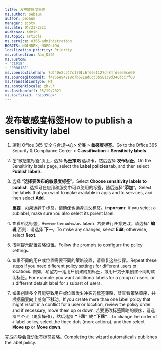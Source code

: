```yaml
---
title: 发布敏感度标签
ms.author: pebaum
author: pebaum
manager: scotv
ms.date: 04/21/2021
audience: Admin
ms.topic: article
ms.service: o365-administration
ROBOTS: NOINDEX, NOFOLLOW
localization_priority: Priority
ms.collection: Adm_O365
ms.custom:
- "11015"
- "9000181"
ms.openlocfilehash: 7df40e2c747c1701c6f66a1127d484fde3e9ce60
ms.sourcegitcommit: f4866e94918c7b591ad0cd3b58169d340bcc7f00
ms.translationtype: HT
ms.contentlocale: zh-CN
ms.lasthandoff: 05/19/2021
ms.locfileid: "52539634"
---
```

# <a name="how-to-publish-a-sensitivity-label"></a><span data-ttu-id="822d0-102">发布敏感度标签</span><span class="sxs-lookup"><span data-stu-id="822d0-102">How to publish a sensitivity label</span></span>

1. <span data-ttu-id="822d0-103">转到 Office 365 安全与合规中心> **分类** > **敏感度标签**。</span><span class="sxs-lookup"><span data-stu-id="822d0-103">Go to the Office 365 Security & Compliance Center > **Classification** > **Sensitivity labels**.</span></span>

1. <span data-ttu-id="822d0-104">在"敏感度标签"页上，选择 **标签策略** 选项卡，然后选择 **发布标签**。</span><span class="sxs-lookup"><span data-stu-id="822d0-104">On the Sensitivity labels page, select the **Label policies** tab, and then select **Publish labels**.</span></span>

1. <span data-ttu-id="822d0-105">选择 “**选择要发布的敏感度标签**”。</span><span class="sxs-lookup"><span data-stu-id="822d0-105">Select **Choose sensitivity labels to publish**.</span></span> <span data-ttu-id="822d0-106">选择可在应用和服务中可以使用的标签，随后选择“**添加**”。</span><span class="sxs-lookup"><span data-stu-id="822d0-106">Select the labels that you want to make available in apps and to services, and then select **Add**.</span></span>

    <span data-ttu-id="822d0-107">**重要**：如果选择子标签，请确保也选择其父标签。</span><span class="sxs-lookup"><span data-stu-id="822d0-107">**Important**: If you select a sublabel, make sure you also select its parent label.</span></span>

1. <span data-ttu-id="822d0-108">查看所选标签。</span><span class="sxs-lookup"><span data-stu-id="822d0-108">Review the selected labels.</span></span> <span data-ttu-id="822d0-109">若要进行任意更改，请选择" **编辑**;否则，请选择 **下一**。</span><span class="sxs-lookup"><span data-stu-id="822d0-109">To make any changes, select **Edit**; otherwise, select **Next**.</span></span>

1. <span data-ttu-id="822d0-110">按照提示配置策略设置。</span><span class="sxs-lookup"><span data-stu-id="822d0-110">Follow the prompts to configure the policy settings.</span></span>

1. <span data-ttu-id="822d0-111">如果不同的用户或位置需要不同的策略设置，请重复这些步骤。</span><span class="sxs-lookup"><span data-stu-id="822d0-111">Repeat these steps if you need different policy settings for different users or locations.</span></span> <span data-ttu-id="822d0-112">例如，希望为一组用户创建附加标签，或用户为子集创建不同的默认标签。</span><span class="sxs-lookup"><span data-stu-id="822d0-112">For example, you want additional labels for a group of users, or a different default label for a subset of users.</span></span>

1. <span data-ttu-id="822d0-113">如果创建多个可能导致用户或位置发生冲突的标签策略，请查看策略顺序，并根据需要向上或向下移动。</span><span class="sxs-lookup"><span data-stu-id="822d0-113">If you create more than one label policy that might result in a conflict for a user or location, review the policy order and if necessary, move them up or down.</span></span> <span data-ttu-id="822d0-114">若要更改标签策略的顺序，请选择三个点（更多操作），然后选择 **“上移”** 或 **“下移”**。</span><span class="sxs-lookup"><span data-stu-id="822d0-114">To change the order of a label policy, select the three dots (more actions), and then select **Move up** or **Move down**.</span></span>

<span data-ttu-id="822d0-115">完成向导会自动发布标签策略。</span><span class="sxs-lookup"><span data-stu-id="822d0-115">Completing the wizard automatically publishes the label policy.</span></span>